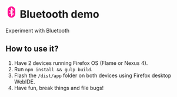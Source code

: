 # ![Bluetooth demo](https://raw.githubusercontent.com/gmarty/bluetooth-demo/master/app/img/icons/32.png "Bluetooth demo") Bluetooth demo

Experiment with Bluetooth

## How to use it?

1. Have 2 devices running Firefox OS (Flame or Nexus 4).
2. Run `npm install && gulp build`.
3. Flash the `/dist/app` folder on both devices using Firefox desktop WebIDE.
4. Have fun, break things and file bugs!
